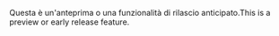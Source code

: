 <span data-ttu-id="2c3f0-101">Questa è un'anteprima o una funzionalità di rilascio anticipato.</span><span class="sxs-lookup"><span data-stu-id="2c3f0-101">This is a preview or early release feature.</span></span>